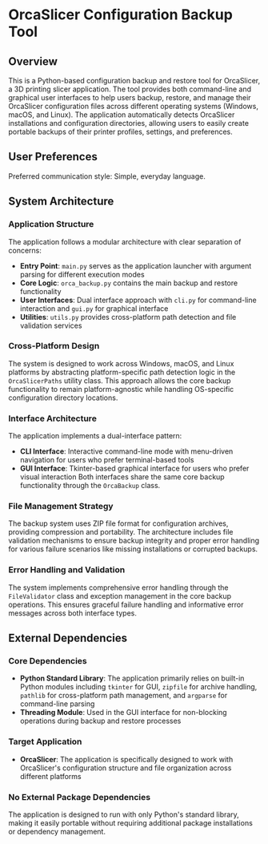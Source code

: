 # OrcaSlicer Configuration Backup Tool

## Overview

This is a Python-based configuration backup and restore tool for OrcaSlicer, a 3D printing slicer application. The tool provides both command-line and graphical user interfaces to help users backup, restore, and manage their OrcaSlicer configuration files across different operating systems (Windows, macOS, and Linux). The application automatically detects OrcaSlicer installations and configuration directories, allowing users to easily create portable backups of their printer profiles, settings, and preferences.

## User Preferences

Preferred communication style: Simple, everyday language.

## System Architecture

### Application Structure
The application follows a modular architecture with clear separation of concerns:

- **Entry Point**: `main.py` serves as the application launcher with argument parsing for different execution modes
- **Core Logic**: `orca_backup.py` contains the main backup and restore functionality
- **User Interfaces**: Dual interface approach with `cli.py` for command-line interaction and `gui.py` for graphical interface
- **Utilities**: `utils.py` provides cross-platform path detection and file validation services

### Cross-Platform Design
The system is designed to work across Windows, macOS, and Linux platforms by abstracting platform-specific path detection logic in the `OrcaSlicerPaths` utility class. This approach allows the core backup functionality to remain platform-agnostic while handling OS-specific configuration directory locations.

### Interface Architecture
The application implements a dual-interface pattern:
- **CLI Interface**: Interactive command-line mode with menu-driven navigation for users who prefer terminal-based tools
- **GUI Interface**: Tkinter-based graphical interface for users who prefer visual interaction
Both interfaces share the same core backup functionality through the `OrcaBackup` class.

### File Management Strategy
The backup system uses ZIP file format for configuration archives, providing compression and portability. The architecture includes file validation mechanisms to ensure backup integrity and proper error handling for various failure scenarios like missing installations or corrupted backups.

### Error Handling and Validation
The system implements comprehensive error handling through the `FileValidator` class and exception management in the core backup operations. This ensures graceful failure handling and informative error messages across both interface types.

## External Dependencies

### Core Dependencies
- **Python Standard Library**: The application primarily relies on built-in Python modules including `tkinter` for GUI, `zipfile` for archive handling, `pathlib` for cross-platform path management, and `argparse` for command-line parsing
- **Threading Module**: Used in the GUI interface for non-blocking operations during backup and restore processes

### Target Application
- **OrcaSlicer**: The application is specifically designed to work with OrcaSlicer's configuration structure and file organization across different platforms

### No External Package Dependencies
The application is designed to run with only Python's standard library, making it easily portable without requiring additional package installations or dependency management.